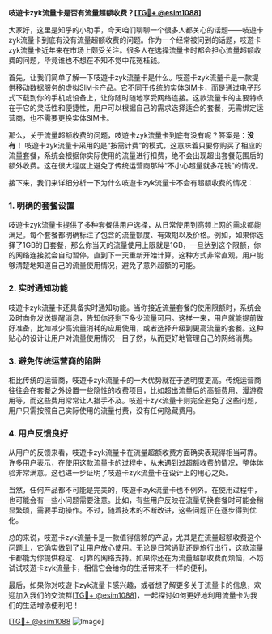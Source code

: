 **吱遊卡zyk流量卡是否有流量超额收费？[[TG💪+ @esim1088](https://t.me/s/esim1088)]**

大家好，这里是知乎的小助手，今天咱们聊聊一个很多人都关心的话题——吱遊卡zyk流量卡到底有没有流量超额收费的问题。作为一个经常被问到的话题，吱遊卡zyk流量卡近年来在市场上颇受关注。很多人在选择流量卡时都会担心流量超额收费的问题，毕竟谁也不想在不知不觉中花冤枉钱。

首先，让我们简单了解一下吱遊卡zyk流量卡是什么。吱遊卡zyk流量卡是一款提供移动数据服务的虚拟SIM卡产品。它不同于传统的实体SIM卡，而是通过电子形式下载到你的手机或设备上，让你随时随地享受网络连接。这款流量卡的主要特点在于它的灵活性和便捷性，用户可以根据自己的需求选择适合的套餐，无需绑定运营商，也不需要更换实体SIM卡。

那么，关于流量超额收费的问题，吱遊卡zyk流量卡到底有没有呢？答案是：**没有！** 吱遊卡zyk流量卡采用的是“按需计费”的模式，这意味着只要你购买了相应的流量套餐，系统会根据你实际使用的流量进行扣费，绝不会出现超出套餐范围后的额外收费。这在很大程度上避免了传统运营商那种“不小心超量就多花钱”的情况。

接下来，我们来详细分析一下为什么吱遊卡zyk流量卡不会有超额收费的情况：

### **1. 明确的套餐设置**
吱遊卡zyk流量卡提供了多种套餐供用户选择，从日常使用到高频上网的需求都能满足。每个套餐都明确标注了包含的流量额度、有效期以及价格。例如，如果你选择了1GB的日套餐，那么你当天的流量使用上限就是1GB，一旦达到这个限额，你的网络连接就会自动暂停，直到下一天重新开始计算。这种方式非常直观，用户能够清楚地知道自己的流量使用情况，避免了意外超额的可能。

### **2. 实时通知功能**
吱遊卡zyk流量卡还具备实时通知功能。当你接近流量套餐的使用限额时，系统会及时向你发送提醒消息，告知你还剩下多少流量可用。这样一来，用户就能提前做好准备，比如减少高流量消耗的应用使用，或者选择升级到更高流量的套餐。这种贴心的设计让用户对流量使用情况一目了然，从而更好地管理自己的网络消费。

### **3. 避免传统运营商的陷阱**
相比传统的运营商，吱遊卡zyk流量卡的一大优势就在于透明度更高。传统运营商往往会在套餐之外设置一些隐性的收费项目，比如超出流量后的高额费用、漫游费用等，而这些费用常常让人措手不及。吱遊卡zyk流量卡则完全避免了这些问题，用户只需按照自己实际使用的流量付费，没有任何隐藏费用。

### **4. 用户反馈良好**
从用户的反馈来看，吱遊卡zyk流量卡在流量超额收费方面确实表现得相当可靠。许多用户表示，在使用这款流量卡的过程中，从未遇到过超额收费的情况，整体体验非常满意。这也进一步证明了吱遊卡zyk流量卡在设计上的用心之处。

当然，任何产品都不可能是完美的，吱遊卡zyk流量卡也不例外。在使用过程中，也可能会有一些小问题需要注意。比如，有些用户反映在流量切换套餐时可能会稍显繁琐，需要手动操作。不过，随着技术的不断改进，这些问题正在逐步得到优化。

总的来说，吱遊卡zyk流量卡是一款值得信赖的产品，尤其是在流量超额收费这个问题上，它确实做到了让用户放心使用。无论是日常通勤还是旅行出行，这款流量卡都能为你提供稳定、可靠的网络支持。如果你还在为流量超额收费而烦恼，不妨试试吱遊卡zyk流量卡，相信它会给你的生活带来不一样的便利。

最后，如果你对吱遊卡zyk流量卡感兴趣，或者想了解更多关于流量卡的信息，欢迎加入我们的交流群[[TG💪+ @esim1088](https://t.me/s/esim1088)]，一起探讨如何更好地利用流量卡为我们的生活增添便利吧！

[[TG💪+ @esim1088](https://t.me/s/esim1088) ![Image](https://i.postimg.cc/4NQfJmqS/Snipaste-2025-05-13-00-14-12.png)]